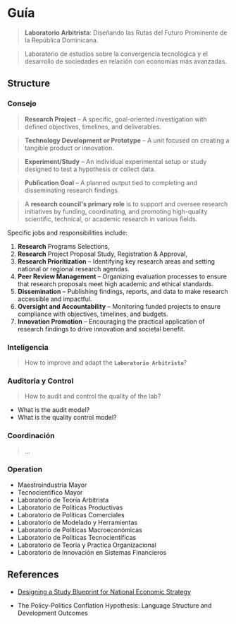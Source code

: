 # Guía

> **Laboratorio Arbitrista**: Diseñando las Rutas del Futuro Prominente de la República Dominicana.

> Laboratorio de estudios sobre la convergencia tecnológica y el desarrollo de sociedades en relación con economías más avanzadas.

## Structure

### Consejo

> **Research Project** – A specific, goal-oriented investigation with defined objectives, timelines, and deliverables.
>

> **Technology Development or Prototype** – A unit focused on creating a tangible product or innovation.
> 

> **Experiment/Study** – An individual experimental setup or study designed to test a hypothesis or collect data.
> 

> **Publication Goal** – A planned output tied to completing and disseminating research findings.
> 

> A **research council's primary role** is to support and oversee research initiatives by funding, coordinating, and promoting high-quality scientific, technical, or academic research in various fields.
>

Specific jobs and responsibilities include:

1. **Research** Programs Selections,
2. **Research** Project Proposal  Study,  Registration &  Approval,
3. **Research Prioritization** – Identifying key research areas and setting national or regional research agendas.
4. **Peer Review Management** – Organizing evaluation processes to ensure that research proposals meet high academic and ethical standards.
5. **Dissemination** – Publishing findings, reports, and data to make research accessible and impactful.
6. **Oversight and Accountability** – Monitoring funded projects to ensure compliance with objectives, timelines, and budgets.
7. **Innovation Promotion** – Encouraging the practical application of research findings to drive innovation and societal benefit.

### Inteligencia

> How to improve and adapt the **`Laboratorio Arbitrista`**?

### Auditoria y Control

> How to audit and control the quality of the lab?

- What is the audit model?
- What is the quality control model?

### Coordinación

> ...

### Operation

- Maestroindustria Mayor
- Tecnocientifico  Mayor
- Laboratorio de Teoría Arbitrista
- Laboratorio de Políticas Productivas
- Laboratorio de Políticas Comerciales
- Laboratorio de Modelado y Herramientas
- Laboratorio de Políticas Macroeconómicas
- Laboratorio de Políticas Tecnocientíficas
- Laboratorio de Teoría y Practica Organizacional
- Laboratorio de Innovación en Sistemas Financieros

## References

* [Designing a Study Blueprint for National Economic Strategy](https://windy-parent-de9.notion.site/Designing-a-Study-Blueprint-for-National-Economic-Strategy-1eed38c7497c802ba7c9c6fa671f0210)
- The Policy-Politics Conflation Hypothesis: Language Structure and Development Outcomes
